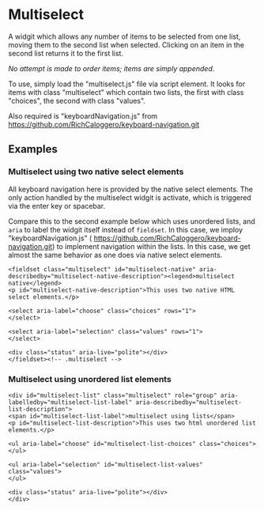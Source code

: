 # Multiselect

A widgit which allows any number of items to be selected from one list, moving them to the second list when selected. Clicking on an item in the second list returns it to the first list.

_No attempt is made to order items; items are simply appended_.

To use, simply load the "multiselect.js" file via script element. It looks for items with class "multiselect" which contain two lists, the first with class "choices", the second with class "values".

Also required is "keyboardNavigation.js" from https://github.com/RichCaloggero/keyboard-navigation.git


## Examples

### Multiselect using two native select elements

All keyboard navigation here is provided by the native select elements. The only action handled by the multiselect widgit is activate, which is triggered via the enter key or spacebar.

Compare this to the second example below which uses unordered lists, and `aria` to label the widgit itself instead of `fieldset`.  In this case,  we imploy "keyboardNavigation.js" ( https://github.com/RichCaloggero/keyboard-navigation.git) to implement navigation within the lists. In this case, we get almost the same behavior as one does via native select elements.

```
<fieldset class="multiselect" id="multiselect-native" aria-describedby="multiselect-native-description"><legend>multiselect native</legend>
<p id="multiselect-native-description">This uses two native HTML select elements.</p>

<select aria-label="choose" class="choices" rows="1">
</select>

<select aria-label="selection" class="values" rows="1">
</select>

<div class="status" aria-live="polite"></div>
</fieldset><!-- .multiselect -->
```


### Multiselect using unordered list elements

```
<div id="multiselect-list" class="multiselect" role="group" aria-labelledby="multiselect-list-label" aria-describedby="multiselect-list-description">
<span id="multiselect-list-label">multiselect using lists</span>
<p id="multiselect-list-description">This uses two html unordered list elements.</p>

<ul aria-label="choose" id="multiselect-list-choices" class="choices">
</ul>

<ul aria-label="selection" id="multiselect-list-values" class="values">
</ul>

<div class="status" aria-live="polite"></div>
</div>
```

